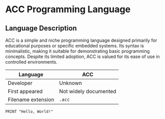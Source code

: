 # ACC Programming Language

## Language Description
ACC is a simple and niche programming language designed primarily for educational purposes or specific embedded systems. Its syntax is minimalistic, making it suitable for demonstrating basic programming concepts. Despite its limited adoption, ACC is valued for its ease of use in controlled environments.

| Language             | ACC                     |
|----------------------|-------------------------|
| Developer            | Unknown                |
| First appeared       | Not widely documented  |
| Filename extension   | `.acc`                 |

```HelloWorld.acc
PRINT "Hello, World!"
